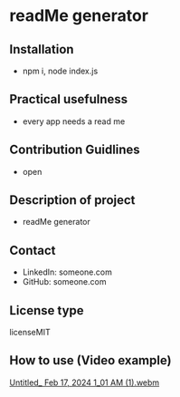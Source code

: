 
  # readMe generator

  ## Installation
  - npm i, node index.js
  
  ## Practical usefulness
   - every app needs a read me
  
  ## Contribution Guidlines
  - open
  
  ## Description of project
   - readMe generator
  
  ## Contact
  - LinkedIn: someone.com
  - GitHub: someone.com
  
  ## License type
  licenseMIT

  ## How to use (Video example)
  [Untitled_ Feb 17, 2024 1_01 AM (1).webm](https://github.com/Wruqe/ReadMEgenerator/assets/103330778/d710cc26-9c17-4458-bfee-b474ff27b549)
